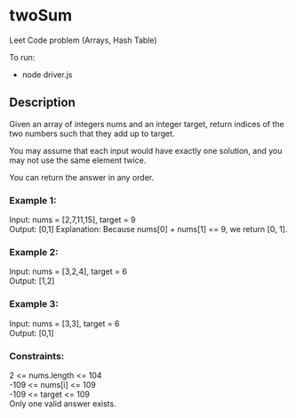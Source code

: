 # twoSum
Leet Code problem (Arrays, Hash Table)

To run:
- node driver.js

## Description
Given an array of integers nums and an integer target, 
return indices of the two numbers such that they add up to target.

You may assume that each input would have exactly one solution, 
and you may not use the same element twice.

You can return the answer in any order.


### Example 1:

Input: nums = [2,7,11,15], target = 9\
Output: [0,1]
Explanation: Because nums[0] + nums[1] == 9, we return [0, 1].

### Example 2:

Input: nums = [3,2,4], target = 6\
Output: [1,2]

### Example 3:

Input: nums = [3,3], target = 6\
Output: [0,1]

### Constraints:

2 <= nums.length <= 104\
-109 <= nums[i] <= 109\
-109 <= target <= 109\
Only one valid answer exists.
